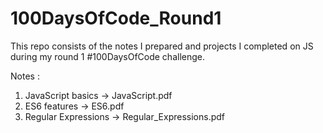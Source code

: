 # 100DaysOfCode_Round1
This repo consists of the notes I prepared and projects I completed on JS during my round 1 #100DaysOfCode challenge.

Notes :
1. JavaScript basics -> JavaScript.pdf
2. ES6 features -> ES6.pdf
3. Regular Expressions -> Regular_Expressions.pdf
